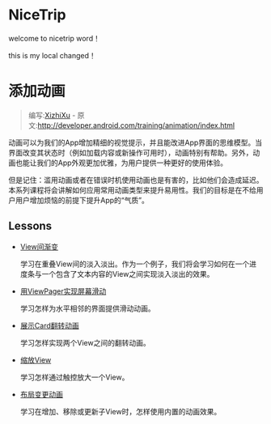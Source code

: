# NiceTrip
welcome to nicetrip word！

this is my local changed！


# 添加动画

> 编写:[XizhiXu](https://github.com/XizhiXu) - 原文:<http://developer.android.com/training/animation/index.html>

动画可以为我们的App增加精细的视觉提示，并且能改进App界面的思维模型。当界面改变其状态时（例如加载内容或新操作可用时），动画特别有帮助。另外，动画也能让我们的App外观更加优雅，为用户提供一种更好的使用体验。

但是记住：滥用动画或者在错误时机使用动画也是有害的，比如他们会造成延迟。本系列课程将会讲解如何应用常用动画类型来提升易用性。我们的目标是在不给用户用户增加烦恼的前提下提升App的“气质”。

## Lessons

* [View间渐变](crossfade.html)

  学习在重叠View间的淡入淡出。作为一个例子，我们将会学习如何在一个进度条与一个包含了文本内容的View之间实现淡入淡出的效果。


* [用ViewPager实现屏幕滑动](screen-slide.html)

  学习怎样为水平相邻的界面提供滑动动画。


* [展示Card翻转动画](cardflip.html)

  学习怎样实现两个View之间的翻转动画。


* [缩放View](zoom.html)

  学习怎样通过触控放大一个View。


* [布局变更动画](layout.html)

  学习在增加、移除或更新子View时，怎样使用内置的动画效果。
